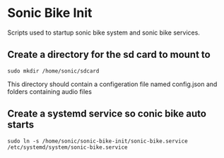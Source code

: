 Sonic Bike Init
============================

Scripts used to startup sonic bike system and sonic bike services.

Create a directory for the sd card to mount to
-----------------------------------------------------
    
    sudo mkdir /home/sonic/sdcard

This directory should contain a configeration file named config.json and folders containing audio files

Create a systemd service so conic bike auto starts
-----------------------------------------------------

    sudo ln -s /home/sonic/sonic-bike-init/sonic-bike.service /etc/systemd/system/sonic-bike.service

